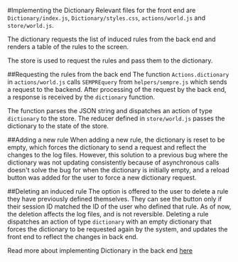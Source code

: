 #Implementing the Dictionary
Relevant files for the front end are `Dictionary/index.js`, `Dictionary/styles.css`, `actions/world.js` and `store/world.js`.

The dictionary requests the list of induced rules from the back end and renders a table of the rules to the screen. 

The store is used to request the rules and pass them to the dictionary.

##Requesting the rules from the back end
The function `Actions.dictionary` in `actions/world.js` calls `SEMPREquery` from `helpers/sempre.js` which sends a request to the backend. 
After processing of the request by the back end, a response is received by the `dictionary` function.

The function parses the JSON string and dispatches an action of type `dictionary` to the store. 
The reducer defined in `store/world.js` passes the dictionary to the state of the store. 

##Adding a new rule
When adding a new rule, the dictionary is reset to be empty, which forces the dictionary to send a request and reflect the changes to the log files.
However, this solution to a previous bug where the dictionary was not updating consistently because of asynchronous calls doesn't solve the bug for when the dictionary is initially empty, and a reload button was added for the user to force a new dictionary request.

##Deleting an induced rule
The option is offered to the user to delete a rule they have previously defined themselves. 
They can see the button only if their session ID matched the ID of the user who defined that rule.
As of now, the deletion affects the log files, and is not reversible.
Deleting a rule dispatches an action of type `dictionary` with an empty dictionary that forces the dictionary to be requested again by the system, and updates the front end to reflect the changes in back end.

Read more about implementing Dictionary in the back end [here](https://github.com/akshalaniche/sempre-interactive-flipper/blob/master/DictionaryBackEnd.md)
